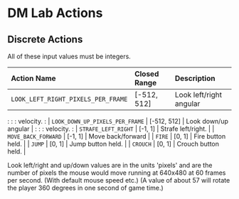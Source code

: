 # DM Lab Actions

## Discrete Actions

All of these input values must be integers.

| Action Name                        | Closed Range  | Description             |
| :--------------------------------- | :------------ | :---------------------- |
| `LOOK_LEFT_RIGHT_PIXELS_PER_FRAME` | \[-512, 512\] | Look left/right angular |
:                                    :               : velocity.               :
| `LOOK_DOWN_UP_PIXELS_PER_FRAME`    | \[-512, 512\] | Look down/up angular    |
:                                    :               : velocity.               :
| `STRAFE_LEFT_RIGHT`                | \[-1, 1\]     | Strafe left/right.      |
| `MOVE_BACK_FORWARD`                | \[-1, 1\]     | Move back/forward       |
| `FIRE`                             | \[0, 1\]      | Fire button held.       |
| `JUMP`                             | \[0, 1\]      | Jump button held.       |
| `CROUCH`                           | \[0, 1\]      | Crouch button held.     |

Look left/right and up/down values are in the units 'pixels' and are the number
of pixels the mouse would move running at 640x480 at 60 frames per second. (With
default mouse speed etc.) (A value of about 57 will rotate the player 360
degrees in one second of game time.)
